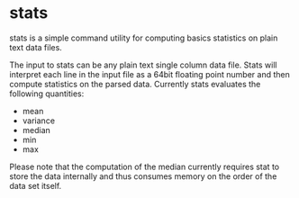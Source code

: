 stats
=====

stats is a simple command utility for computing basics statistics on plain text 
data files. 

The input to stats can be any plain text single column data file. Stats will interpret
each line in the input file as a 64bit floating point number and then compute 
statistics on the parsed data. Currently stats evaluates the following quantities:

* mean
* variance
* median
* min
* max

Please note that the computation of the median currently requires stat to store the data
internally and thus consumes memory on the order of the data set itself.
